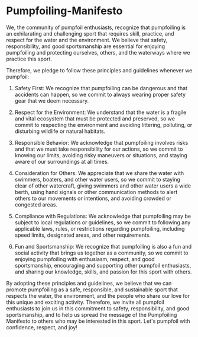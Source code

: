 # Pumpfoiling-Manifesto

We, the community of pumpfoil enthusiasts, recognize that pumpfoiling is an exhilarating and challenging sport that requires skill, practice, and respect for the water and the environment. We believe that safety, responsibility, and good sportsmanship are essential for enjoying pumpfoiling and protecting ourselves, others, and the waterways where we practice this sport.

Therefore, we pledge to follow these principles and guidelines whenever we pumpfoil:

1. Safety First: We recognize that pumpfoiling can be dangerous and that accidents can happen, so we commit to always wearing proper safety gear that we deem necessary.

2. Respect for the Environment: We understand that the water is a fragile and vital ecosystem that must be protected and preserved, so we commit to respecting the environment and avoiding littering, polluting, or disturbing wildlife or natural habitats.

3. Responsible Behavior: We acknowledge that pumpfoiling involves risks and that we must take responsibility for our actions, so we commit to knowing our limits, avoiding risky maneuvers or situations, and staying aware of our surroundings at all times.

4. Consideration for Others: We appreciate that we share the water with swimmers, boaters, and other water users, so we commit to staying clear of other watercraft, giving swimmers and other water users a wide berth, using hand signals or other communication methods to alert others to our movements or intentions, and avoiding crowded or congested areas.

5. Compliance with Regulations: We acknowledge that pumpfoiling may be subject to local regulations or guidelines, so we commit to following any applicable laws, rules, or restrictions regarding pumpfoiling, including speed limits, designated areas, and other requirements.

6. Fun and Sportsmanship: We recognize that pumpfoiling is also a fun and social activity that brings us together as a community, so we commit to enjoying pumpfoiling with enthusiasm, respect, and good sportsmanship, encouraging and supporting other pumpfoil enthusiasts, and sharing our knowledge, skills, and passion for this sport with others.

By adopting these principles and guidelines, we believe that we can promote pumpfoiling as a safe, responsible, and sustainable sport that respects the water, the environment, and the people who share our love for this unique and exciting activity. Therefore, we invite all pumpfoil enthusiasts to join us in this commitment to safety, responsibility, and good sportsmanship, and to help us spread the message of the Pumpfoiling Manifesto to others who may be interested in this sport. Let's pumpfoil with confidence, respect, and joy!
